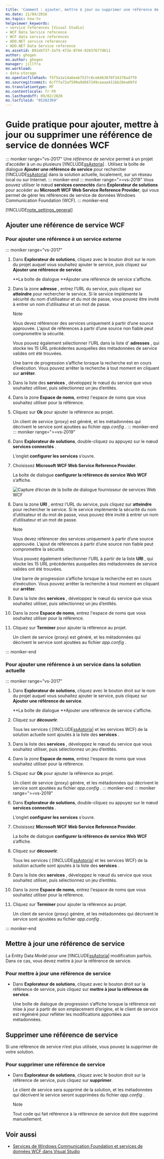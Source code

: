 ```yaml
---
title: 'Comment : ajouter, mettre à jour ou supprimer une référence de service de données WCF'
ms.date: 11/04/2016
ms.topic: how-to
helpviewer_keywords:
- service references [Visual Studio]
- WCF Data Service reference
- WCF data service references
- ADO.NET service references
- ADO.NET Data Service reference
ms.assetid: 892ebf37-3af4-472e-8744-92837677d611
author: ghogen
ms.author: ghogen
manager: jillfra
ms.workload:
- data-storage
ms.openlocfilehash: f5f5a1e14a6eab7537c8ce64636f0f34378ad7f0
ms.sourcegitcommit: 6cfffa72af599a9d667249caaaa411bb28ea69fd
ms.translationtype: MT
ms.contentlocale: fr-FR
ms.lasthandoff: 09/02/2020
ms.locfileid: "85282369"
---
```

# <a name="how-to-add-update-or-remove-a-wcf-data-service-reference"></a>Guide pratique pour ajouter, mettre à jour ou supprimer une référence de service de données WCF

::: moniker range="vs-2017"
Une *référence de service* permet à un projet d’accéder à un ou plusieurs [!INCLUDE[ssAstoria](../data-tools/includes/ssastoria_md.md)] . Utilisez la boîte de dialogue **Ajouter une référence de service** pour rechercher [!INCLUDE[ssAstoria](../data-tools/includes/ssastoria_md.md)] dans la solution actuelle, localement, sur un réseau local ou sur Internet.
::: moniker-end
::: moniker range=">=vs-2019"
Vous pouvez utiliser le nœud **services connectés** dans **Explorateur de solutions** pour accéder au **Microsoft WCF Web Service Reference Provider**, qui vous permet de gérer les références de service de données Windows Communication Foundation (WCF).
::: moniker-end

[!INCLUDE[note_settings_general](../data-tools/includes/note_settings_general_md.md)]

## <a name="add-a-wcf-service-reference"></a>Ajouter une référence de service WCF

### <a name="to-add-a-reference-to-an-external-service"></a>Pour ajouter une référence à un service externe

::: moniker range="vs-2017"

1. Dans **Explorateur de solutions**, cliquez avec le bouton droit sur le nom du projet auquel vous souhaitez ajouter le service, puis cliquez sur **Ajouter une référence de service**.

   **La boîte de dialogue **Ajouter une référence de service s'affiche.

1. Dans la zone **adresse** , entrez l’URL du service, puis cliquez sur **atteindre** pour rechercher le service. Si le service implémente la sécurité du nom d’utilisateur et du mot de passe, vous pouvez être invité à entrer un nom d’utilisateur et un mot de passe.

    > [!NOTE]
    > Vous devez référencer des services uniquement à partir d’une source approuvée. L’ajout de références à partir d’une source non fiable peut compromettre la sécurité.

     Vous pouvez également sélectionner l’URL dans la liste d' **adresses** , qui stocke les 15 URL précédentes auxquelles des métadonnées de service valides ont été trouvées.

     Une barre de progression s’affiche lorsque la recherche est en cours d’exécution. Vous pouvez arrêter la recherche à tout moment en cliquant sur **arrêter**.

1. Dans la liste des **services** , développez le nœud du service que vous souhaitez utiliser, puis sélectionnez un jeu d’entités.

1. Dans la zone **Espace de noms**, entrez l'espace de noms que vous souhaitez utiliser pour la référence.

1. Cliquez sur **Ok** pour ajouter la référence au projet.

     Un client de service (proxy) est généré, et les métadonnées qui décrivent le service sont ajoutées au fichier *app.config* .
::: moniker-end
::: moniker range=">=vs-2019"
1. Dans **Explorateur de solutions**, double-cliquez ou appuyez sur le nœud **services connectés** .

   L’onglet **configurer les services** s’ouvre.

1. Choisissez **Microsoft WCF Web Service Reference Provider**.

   La boîte de dialogue **configurer la référence de service Web WCF** s’affiche.

   ![Capture d’écran de la boîte de dialogue fournisseur de services Web WCF](media/vs-2019/configure-wcf-web-service-reference-dialog.png)


1. Dans la zone **URI** , entrez l’URL du service, puis cliquez sur **atteindre** pour rechercher le service. Si le service implémente la sécurité du nom d’utilisateur et du mot de passe, vous pouvez être invité à entrer un nom d’utilisateur et un mot de passe.

    > [!NOTE]
    > Vous devez référencer des services uniquement à partir d’une source approuvée. L’ajout de références à partir d’une source non fiable peut compromettre la sécurité.

     Vous pouvez également sélectionner l’URL à partir de la liste **URI** , qui stocke les 15 URL précédentes auxquelles des métadonnées de service valides ont été trouvées.

     Une barre de progression s’affiche lorsque la recherche est en cours d’exécution. Vous pouvez arrêter la recherche à tout moment en cliquant sur **arrêter**.

1. Dans la liste des **services** , développez le nœud du service que vous souhaitez utiliser, puis sélectionnez un jeu d’entités.

1. Dans la zone **Espace de noms**, entrez l'espace de noms que vous souhaitez utiliser pour la référence.

1. Cliquez sur **Terminer** pour ajouter la référence au projet.

     Un client de service (proxy) est généré, et les métadonnées qui décrivent le service sont ajoutées au fichier *app.config* .

::: moniker-end

### <a name="to-add-a-reference-to-a-service-in-the-current-solution"></a>Pour ajouter une référence à un service dans la solution actuelle

::: moniker range="vs-2017"

1. Dans **Explorateur de solutions**, cliquez avec le bouton droit sur le nom du projet auquel vous souhaitez ajouter le service, puis cliquez sur **Ajouter une référence de service**.

    **La boîte de dialogue **Ajouter une référence de service s'affiche.

1. Cliquez sur **découvrir**.

    Tous les services ( [!INCLUDE[ssAstoria](../data-tools/includes/ssastoria_md.md)] et les services WCF) de la solution actuelle sont ajoutés à la liste des **services** .

1. Dans la liste des **services** , développez le nœud du service que vous souhaitez utiliser, puis sélectionnez un jeu d’entités.

1. Dans la zone **Espace de noms**, entrez l'espace de noms que vous souhaitez utiliser pour la référence.

1. Cliquez sur **Ok** pour ajouter la référence au projet.

    Un client de service (proxy) génère, et les métadonnées qui décrivent le service sont ajoutées au fichier *app.config* .
::: moniker-end
::: moniker range=">=vs-2019"
1. Dans **Explorateur de solutions**, double-cliquez ou appuyez sur le nœud **services connectés** . 

   L’onglet **configurer les services** s’ouvre.

1. Choisissez **Microsoft WCF Web Service Reference Provider**.

   La boîte de dialogue **configurer la référence de service Web WCF** s’affiche.

1. Cliquez sur **découvrir**.

    Tous les services ( [!INCLUDE[ssAstoria](../data-tools/includes/ssastoria_md.md)] et les services WCF) de la solution actuelle sont ajoutés à la liste des **services** .

1. Dans la liste des **services** , développez le nœud du service que vous souhaitez utiliser, puis sélectionnez un jeu d’entités.

1. Dans la zone **Espace de noms**, entrez l'espace de noms que vous souhaitez utiliser pour la référence.

1. Cliquez sur **Terminer** pour ajouter la référence au projet.

    Un client de service (proxy) génère, et les métadonnées qui décrivent le service sont ajoutées au fichier *app.config* .

::: moniker-end

## <a name="update-a-service-reference"></a>Mettre à jour une référence de service

La Entity Data Model pour une [!INCLUDE[ssAstoria](../data-tools/includes/ssastoria_md.md)] modification parfois. Dans ce cas, vous devez mettre à jour la référence de service.

### <a name="to-update-a-service-reference"></a>Pour mettre à jour une référence de service

- Dans **Explorateur de solutions**, cliquez avec le bouton droit sur la référence de service, puis cliquez sur **mettre à jour la référence de service**.

     Une boîte de dialogue de progression s’affiche lorsque la référence est mise à jour à partir de son emplacement d’origine, et le client de service est régénéré pour refléter les modifications apportées aux métadonnées.

## <a name="remove-a-service-reference"></a>Supprimer une référence de service

Si une référence de service n’est plus utilisée, vous pouvez la supprimer de votre solution.

### <a name="to-remove-a-service-reference"></a>Pour supprimer une référence de service

- Dans **Explorateur de solutions**, cliquez avec le bouton droit sur la référence de service, puis cliquez sur **supprimer**.

     Le client de service sera supprimé de la solution, et les métadonnées qui décrivent le service seront supprimées du fichier *app.config* .

    > [!NOTE]
    > Tout code qui fait référence à la référence de service doit être supprimé manuellement.

## <a name="see-also"></a>Voir aussi

- [Services de Windows Communication Foundation et services de données WCF dans Visual Studio](../data-tools/windows-communication-foundation-services-and-wcf-data-services-in-visual-studio.md)
